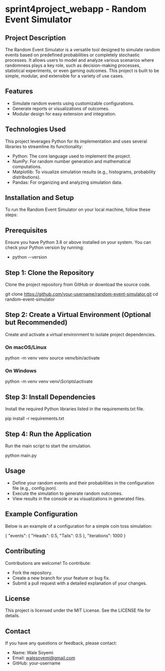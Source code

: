 # sprint4project_webapp - Random Event Simulator

## Project Description

The Random Event Simulator is a versatile tool designed to simulate random events based on predefined probabilities or completely stochastic processes. It allows users to model and analyze various scenarios where randomness plays a key role, such as decision-making processes, statistical experiments, or even gaming outcomes. This project is built to be simple, modular, and extensible for a variety of use cases.

## Features
- Simulate random events using customizable configurations.
- Generate reports or visualizations of outcomes.
- Modular design for easy extension and integration.


## Technologies Used
This project leverages Python for its implementation and uses several libraries to streamline its functionality:
- Python: The core language used to implement the project.
- NumPy: For random number generation and mathematical computations.
- Matplotlib: To visualize simulation results (e.g., histograms, probability distributions).
- Pandas: For organizing and analyzing simulation data.

## Installation and Setup
To run the Random Event Simulator on your local machine, follow these steps:

## Prerequisites
Ensure you have Python 3.8 or above installed on your system. You can check your Python version by running:
- python --version

## Step 1: Clone the Repository
Clone the project repository from GitHub or download the source code.

git clone https://github.com/your-username/random-event-simulator.git
cd random-event-simulator

## Step 2: Create a Virtual Environment (Optional but Recommended)

Create and activate a virtual environment to isolate project dependencies.

### On macOS/Linux
python -m venv venv
source venv/bin/activate

### On Windows
python -m venv venv
venv\Scripts\activate

## Step 3: Install Dependencies
Install the required Python libraries listed in the requirements.txt file.

pip install -r requirements.txt

## Step 4: Run the Application
Run the main script to start the simulation.

python main.py

## Usage
- Define your random events and their probabilities in the configuration file (e.g., config.json).
- Execute the simulation to generate random outcomes.
- View results in the console or as visualizations in generated files.

## Example Configuration
Below is an example of a configuration for a simple coin toss simulation:

{
  "events": {
    "Heads": 0.5,
    "Tails": 0.5
  },
  "iterations": 1000
}

## Contributing
Contributions are welcome! To contribute:
- Fork the repository.
- Create a new branch for your feature or bug fix.
- Submit a pull request with a detailed explanation of your changes.

## License
This project is licensed under the MIT License. See the LICENSE file for details.

## Contact
If you have any questions or feedback, please contact:
- Name: Wale Soyemi
- Email: walesoyemi@gmail.com
- GitHub: your-username

